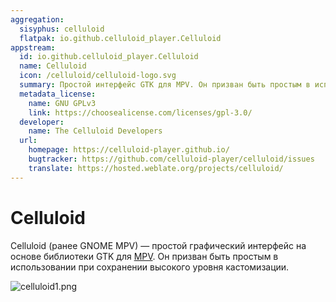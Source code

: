 ```yaml
---
aggregation:
  sisyphus: celluloid
  flatpak: io.github.celluloid_player.Celluloid
appstream:
  id: io.github.celluloid_player.Celluloid
  name: Celluloid
  icon: /celluloid/celluloid-logo.svg
  summary: Простой интерфейс GTK для MPV. Он призван быть простым в использовании при сохранении высокого уровня кастомизации.
  metadata_license:
    name: GNU GPLv3
    link: https://choosealicense.com/licenses/gpl-3.0/
  developer:
    name: The Celluloid Developers
  url:
    homepage: https://celluloid-player.github.io/
    bugtracker: https://github.com/celluloid-player/celluloid/issues
    translate: https://hosted.weblate.org/projects/celluloid/
---
```


# Celluloid

Celluloid (ранее GNOME MPV) — простой графический интерфейс на основе библиотеки GTK для [MPV](/mpv). Он призван быть простым в использовании при сохранении высокого уровня кастомизации.

![celluloid1.png](/celluloid/celluloid-1.png)

<!--@include: @apps/.parts/install/content-repo.md-->
<!--@include: @apps/.parts/install/content-flatpak.md-->
